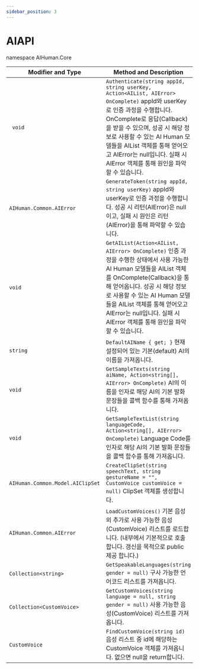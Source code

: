 ```yaml
---
sidebar_position: 3
---
```


# AIAPI

namespace AIHuman.Core

| Modifier and Type                | Method and Description                                       |
| -------------------------------- | ------------------------------------------------------------ |
| ` void`                          | `Authenticate(string appId, string userKey, Action<AIList, AIError> OnComplete)` appId와 userKey로 인증 과정을 수행합니다. OnComplete로 응답(Callback)을 받을 수 있으며, 성공 시 해당 정보로 사용할 수 있는 AI Human 모델들을 AIList 객체를 통해 얻어오고 AIError는 null입니다. 실패 시 AIError 객체를 통해 원인을 파악할 수 있습니다. |
| `AIHuman.Common.AIError` | `GenerateToken(string appId, string userKey)` appId와 userKey로 인증 과정을 수행합니다. 성공 시 리턴(AIError)은 null이고, 실패 시 원인은 리턴(AIError)을 통해 파악할 수 있습니다. |
| `void`   | `GetAIList(Action<AIList, AIError> OnComplete)` 인증 과정을 수행한 상태에서 사용 가능한 AI Human 모델들을 AIList 객체를 OnComplete(Callback)을 통해 얻어옵니다. 성공 시 해당 정보로 사용할 수 있는 AI Human 모델들을 AIList 객체를 통해 얻어오고 AIError는 null입니다. 실패 시 AIError 객체를 통해 원인을 파악할 수 있습니다.             |
| `string`     | `DefaultAIName { get; }` 현재 설정되어 있는 기본(default) AI의 이름을 가져옵니다.         |
| `void`                       | `GetSampleTexts(string aiName, Action<string[], AIError> OnComplete)` AI의 이름을 인자로 해당 AI의 기본 발화 문장들을 콜백 함수를 통해 가져옵니다. |
| `void`                       | `GetSampleTextList(string languageCode, Action<string[], AIError> OnComplete)` Language Code를 인자로 해당 AI의 기본 발화 문장들을 콜백 함수를 통해 가져옵니다. |
| `AIHuman.Common.Model.AIClipSet` | `CreateClipSet(string speechText, string gestureName = "", CustomVoice customVoice = null)` ClipSet 객체를 생성합니다. |
| `AIHuman.Common.AIError` | `LoadCustomVoices()` 기본 음성 외 추가로 사용 가능한 음성(CustomVoice) 리스트를 로드합니다. (내부에서 기본적으로 호출합니다. 갱신을 목적으로 public 제공 합니다.) |
| `Collection<string>`            | `GetSpeakableLanguages(string gender = null)` 구사 가능한 언어코드 리스트를 가져옵니다. |
| `Collection<CustomVoice>`       | `GetCustomVoices(string language = null, string gender = null)` 사용 가능한 음성(CustomVoice) 리스트를 가져옵니다. |
| `CustomVoice`                   | `FindCustomVoice(string id)` 음성 리스트 중 id에 해당하는 CustomVoice 객체를 가져옵니다. 없으면 null을 return합니다. |
